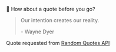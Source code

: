 📣 How about a quote before you go?

> Our intention creates our reality.
>
> <p>- Wayne Dyer</p>

Quote requested from [Random Quotes API](https://github.com/lukePeavey/quotable)
